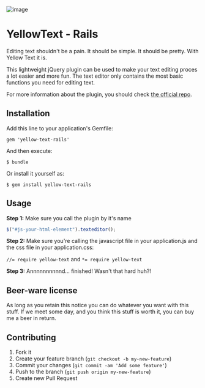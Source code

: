 ![image](http://f.cl.ly/items/3A1s071l1H0M1c34210k/Schermafbeelding%202013-01-16%20om%2019.02.11.png)

# YellowText - Rails

Editing text shouldn't be a pain. It should be simple. It should be pretty. With Yellow Text it is. 

This lightweight jQuery plugin can be used to make your text editing proces a lot easier and more fun. The text editor only contains the most basic functions you need for editing text.

For more information about the plugin, you should check [the official repo](https://github.com/stefanvermaas/yellow-text).

## Installation

Add this line to your application's Gemfile:

    gem 'yellow-text-rails'

And then execute:

    $ bundle

Or install it yourself as:

    $ gem install yellow-text-rails

## Usage

**Step 1:** 
Make sure you call the plugin by it's name

```javascript
$("#js-your-html-element").texteditor();
```

**Step 2:**
Make sure you're calling the javascript file in your application.js and the css file in your application.css:

`//= require yellow-text` and `*= require yellow-text`


**Step 3:** Annnnnnnnnnd... finished! Wasn't that hard huh?!

## Beer-ware license
As long as you retain this notice you can do whatever you want with this stuff. If we meet some day, and you think this stuff is worth it, you can buy me a beer in return.

## Contributing

1. Fork it
2. Create your feature branch (`git checkout -b my-new-feature`)
3. Commit your changes (`git commit -am 'Add some feature'`)
4. Push to the branch (`git push origin my-new-feature`)
5. Create new Pull Request
